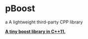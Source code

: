 # pBoost
a A lightweight third-party CPP library

**[A tiny boost library in C++11.](https://github.com/idealvin/coost)**
